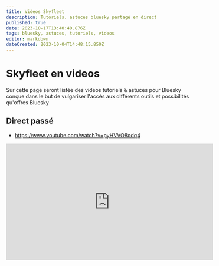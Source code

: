 ```yaml
---
title: Videos Skyfleet
description: Tutoriels, astuces bluesky partagé en direct
published: true
date: 2023-10-17T13:40:40.876Z
tags: bluesky, astuces, tutoriels, videos
editor: markdown
dateCreated: 2023-10-04T14:48:15.850Z
---
```


# Skyfleet en videos

Sur cette page seront listée des videos tutoriels & astuces pour Bluesky
conçue dans le but de vulgariser l'accès aux différents outils et possibilités qu'offres Bluesky

## Direct passé
- https://www.youtube.com/watch?v=pyHVVO8odq4

<iframe width="560" height="315" src="https://www.youtube-nocookie.com/embed/pyHVVO8odq4?si=1Ihib-UtAMbygG-m" title="YouTube video player" frameborder="0" allow="accelerometer; autoplay; clipboard-write; encrypted-media; gyroscope; picture-in-picture; web-share" allowfullscreen></iframe>